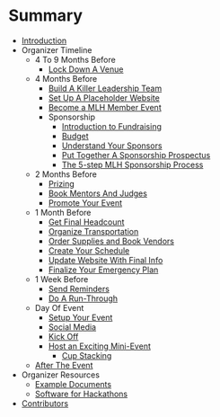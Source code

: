 # Summary

* [Introduction](README.md)
* Organizer Timeline
    * 4 To 9 Months Before
        * [Lock Down A Venue](Organizer-Timeline/4-To-9-Months-Before/Venue.md)
    * 4 Months Before
        * [Build A Killer Leadership Team](Organizer-Timeline/4-Months-Before/Build-A-Killer-Leadership-Team.md)
        * [Set Up A Placeholder Website](Organizer-Timeline/4-Months-Before/Set-Up-A-Placeholder-Website.md)
        * [Become a MLH Member Event](Organizer-Timeline/4-Months-Before/Become-a-MLH-Member-Event.md)
        * Sponsorship
            * [Introduction to Fundraising](Organizer-Timeline/4-Months-Before/Sponsorship/Land-Sponsorships.md)
            * [Budget](Organizer-Timeline/4-Months-Before/Sponsorship/Draft-Your-Budget.md)
            * [Understand Your Sponsors](Organizer-Timeline/4-Months-Before/Sponsorship/Understand-Your-Sponsors.md)
            * [Put Together A Sponsorship Prospectus](Organizer-Timeline/4-Months-Before/Sponsorship/Sponsorship-Prospectus.md)
            * [The 5-step MLH Sponsorship Process](Organizer-Timeline/4-Months-Before/Sponsorship/MLH-Sponsorship-Process.md)
    * 2 Months Before
        * [Prizing](Organizer-Timeline/2-Months-Before/Prizes.md)
        * [Book Mentors And Judges](Organizer-Timeline/2-Months-Before/Mentors-and-Judges.md)
        * [Promote Your Event](Organizer-Timeline/2-Months-Before/Promote-Your-Event.md)
    * 1 Month Before
        * [Get Final Headcount](/Organizer-Timeline/1-Month-Before/Headcount.md)
        * [Organize Transportation](/Organizer-Timeline/1-Month-Before/Organize-Transportation.md)
        * [Order Supplies and Book Vendors](/Organizer-Timeline/1-Month-Before/Supplies-And-Vendors.md)
        * [Create Your Schedule](/Organizer-Timeline/1-Month-Before/Create-Your-Schedule.md)
        * [Update Website With Final Info](/Organizer-Timeline/1-Month-Before/Website.md)
        * [Finalize Your Emergency Plan](/Organizer-Timeline/1-Month-Before/Finalize-Your-Emergency-Plan.md)
    * 1 Week Before
        * [Send Reminders](Organizer-Timeline/1-Week-Before/Send-Reminders.md)
        * [Do A Run-Through](Organizer-Timeline/1-Week-Before/Run-Through.md)
    * Day Of Event
        * [Setup Your Event](Organizer-Timeline/Day-Of-Event/Setup-Your-Event.md)
        * [Social Media](Organizer-Timeline/Day-Of-Event/Social-Media.md)
        * [Kick Off](Organizer-Timeline/Day-Of-Event/Kick-Off.md)
        * [Host an Exciting Mini-Event](Organizer-Resources/Mini-Events.md)
          * [Cup Stacking](Organizer-Resources/Cup-Stacking.md)
    * [After The Event](Organizer-Timeline/After-The-Event.md)
* Organizer Resources
    * [Example Documents](Organizer-Resources/Example-Documents.md)
    * [Software for Hackathons](Organizer-Resources/Software-for-Hackathons.md)
* [Contributors](contributors.md)
